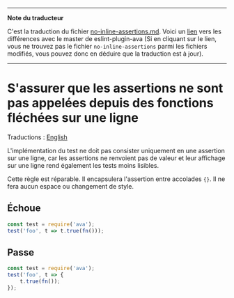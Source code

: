___
**Note du traducteur**

C'est la traduction du fichier [no-inline-assertions.md](https://github.com/avajs/eslint-plugin-ava/blob/master/docs/rules/no-inline-assertions.md). Voici un [lien](https://github.com/avajs/eslint-plugin-ava/compare/7542453058c30ebbc79c7bfeb689492fce226d8f...master#diff-34a8aadc3509fbb43643865e0ae78b86) vers les différences avec le master de eslint-plugin-ava (Si en cliquant sur le lien, vous ne trouvez pas le fichier `no-inline-assertions` parmi les fichiers modifiés, vous pouvez donc en déduire que la traduction est à jour).
___
# S'assurer que les assertions ne sont pas appelées depuis des fonctions fléchées sur une ligne

Traductions : [English](https://github.com/avajs/eslint-plugin-ava/blob/master/docs/rules/no-inline-assertions.md)

L'implémentation du test ne doit pas consister uniquement en une assertion sur une ligne, car les assertions ne renvoient pas de valeur et leur affichage sur une ligne rend également les tests moins lisibles.

Cette règle est réparable. Il encapsulera l'assertion entre accolades `{}`. Il ne fera aucun espace ou changement de style.


## Échoue

```js
const test = require('ava');
test('foo', t => t.true(fn()));
```


## Passe

```js
const test = require('ava');
test('foo', t => {
	t.true(fn());
});
```
